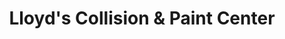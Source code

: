 ---
title: "Lloyd's Collision & Paint Center"
url: /lakeside/lloyds-collision-and-paint-center/
shop: car repair
---